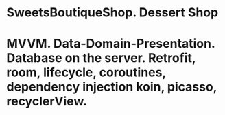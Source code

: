 # SweetsBoutiqueShop. Dessert Shop
# MVVM. Data-Domain-Presentation. Database on the server. Retrofit, room, lifecycle, coroutines,  dependency injection koin, picasso, recyclerView.
